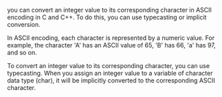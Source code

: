  you can convert an integer value to its corresponding character in ASCII encoding in C and C++. To do this, you can use typecasting or implicit conversion.

In ASCII encoding, each character is represented by a numeric value. For example, the character 'A' has an ASCII value of 65, 'B' has 66, 'a' has 97, and so on.

To convert an integer value to its corresponding character, you can use typecasting. When you assign an integer value to a variable of character data type (char), it will be implicitly converted to the corresponding ASCII character.
